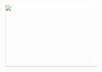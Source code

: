 <img src="https://github.com/user-attachments/assets/23381727-77e9-4c97-95a5-07b320f4923f" width="300" height="200">
